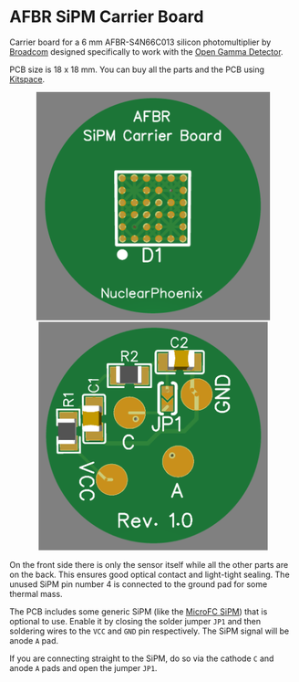 # AFBR SiPM Carrier Board

Carrier board for a 6 mm AFBR-S4N66C013 silicon photomultiplier by [Broadcom](https://docs.broadcom.com/doc/AFBR-S4N66C013-NUV-HD-Single-Silicon-Photo-Multiplier-DS) designed specifically to work with the [Open Gamma Detector](https://github.com/Open-Gamma-Project/Open-Gamma-Detector).

PCB size is 18 x 18 mm. You can buy all the parts and the PCB using [Kitspace](https://kitspace.org/boards/github.com/open-gamma-project/AFBR-SiPM-Carrier-Board/).

<p align="center">
  <img alt="Front Side PCB" title="Front Side PCB" src="docs/sipm1.png" height="400px">
  <img alt="Back Side PCB" title="Back Side PCB" src="docs/sipm2.png" height="400px">
</p>

On the front side there is only the sensor itself while all the other parts are on the back. This ensures good optical contact and light-tight sealing. The unused SiPM pin number 4 is connected to the ground pad for some thermal mass.

The PCB includes some generic SiPM (like the [MicroFC SiPM](https://www.onsemi.com/pub/Collateral/AND9782-D.PDF)) that is optional to use. Enable it by closing the solder jumper `JP1` and then soldering wires to the `VCC` and `GND` pin respectively. The SiPM signal will be anode `A` pad.

If you are connecting straight to the SiPM, do so via the cathode `C` and anode `A` pads and open the jumper `JP1`.
